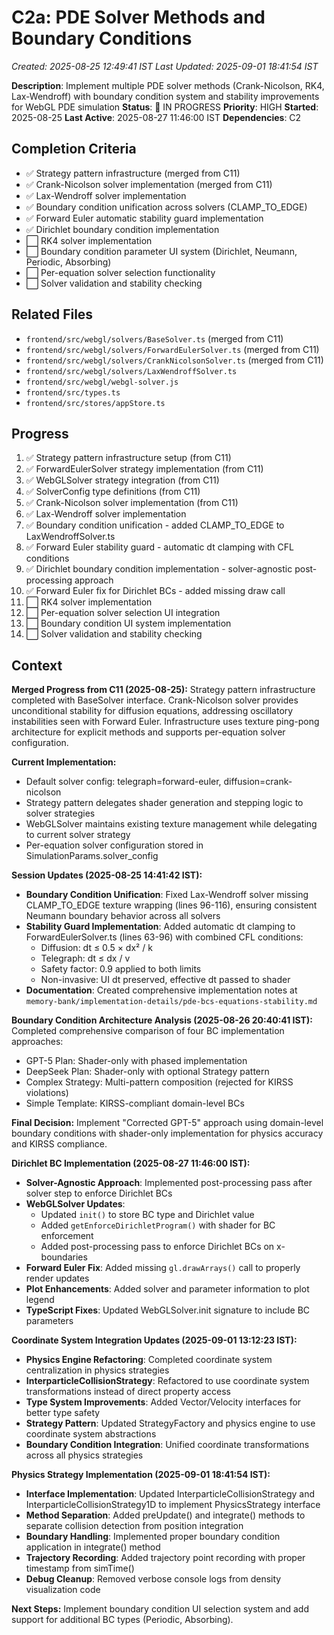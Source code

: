 # C2a: PDE Solver Methods and Boundary Conditions
*Created: 2025-08-25 12:49:41 IST*
*Last Updated: 2025-09-01 18:41:54 IST*

**Description**: Implement multiple PDE solver methods (Crank-Nicolson, RK4, Lax-Wendroff) with boundary condition system and stability improvements for WebGL PDE simulation
**Status**: 🔄 IN PROGRESS **Priority**: HIGH
**Started**: 2025-08-25
**Last Active**: 2025-08-27 11:46:00 IST
**Dependencies**: C2

## Completion Criteria
- ✅ Strategy pattern infrastructure (merged from C11)
- ✅ Crank-Nicolson solver implementation (merged from C11)
- ✅ Lax-Wendroff solver implementation
- ✅ Boundary condition unification across solvers (CLAMP_TO_EDGE)
- ✅ Forward Euler automatic stability guard implementation
- ✅ Dirichlet boundary condition implementation
- ⬜ RK4 solver implementation
- ⬜ Boundary condition parameter UI system (Dirichlet, Neumann, Periodic, Absorbing)
- ⬜ Per-equation solver selection functionality
- ⬜ Solver validation and stability checking

## Related Files
- `frontend/src/webgl/solvers/BaseSolver.ts` (merged from C11)
- `frontend/src/webgl/solvers/ForwardEulerSolver.ts` (merged from C11)
- `frontend/src/webgl/solvers/CrankNicolsonSolver.ts` (merged from C11)
- `frontend/src/webgl/solvers/LaxWendroffSolver.ts`
- `frontend/src/webgl/webgl-solver.js`
- `frontend/src/types.ts`
- `frontend/src/stores/appStore.ts`

## Progress
1. ✅ Strategy pattern infrastructure setup (from C11)
2. ✅ ForwardEulerSolver strategy implementation (from C11)
3. ✅ WebGLSolver strategy integration (from C11)
4. ✅ SolverConfig type definitions (from C11)
5. ✅ Crank-Nicolson solver implementation (from C11)
6. ✅ Lax-Wendroff solver implementation
7. ✅ Boundary condition unification - added CLAMP_TO_EDGE to LaxWendroffSolver.ts
8. ✅ Forward Euler stability guard - automatic dt clamping with CFL conditions
9. ✅ Dirichlet boundary condition implementation - solver-agnostic post-processing approach
10. ✅ Forward Euler fix for Dirichlet BCs - added missing draw call
11. ⬜ RK4 solver implementation
12. ⬜ Per-equation solver selection UI integration
13. ⬜ Boundary condition UI system implementation
14. ⬜ Solver validation and stability checking

## Context
**Merged Progress from C11 (2025-08-25):**
Strategy pattern infrastructure completed with BaseSolver interface. Crank-Nicolson solver provides unconditional stability for diffusion equations, addressing oscillatory instabilities seen with Forward Euler. Infrastructure uses texture ping-pong architecture for explicit methods and supports per-equation solver configuration.

**Current Implementation:**
- Default solver config: telegraph=forward-euler, diffusion=crank-nicolson
- Strategy pattern delegates shader generation and stepping logic to solver strategies
- WebGLSolver maintains existing texture management while delegating to current solver strategy
- Per-equation solver configuration stored in SimulationParams.solver_config

**Session Updates (2025-08-25 14:41:42 IST):**
- **Boundary Condition Unification**: Fixed Lax-Wendroff solver missing CLAMP_TO_EDGE texture wrapping (lines 96-116), ensuring consistent Neumann boundary behavior across all solvers
- **Stability Guard Implementation**: Added automatic dt clamping to ForwardEulerSolver.ts (lines 63-96) with combined CFL conditions:
  - Diffusion: dt ≤ 0.5 × dx² / k
  - Telegraph: dt ≤ dx / v  
  - Safety factor: 0.9 applied to both limits
  - Non-invasive: UI dt preserved, effective dt passed to shader
- **Documentation**: Created comprehensive implementation notes at `memory-bank/implementation-details/pde-bcs-equations-stability.md`

**Boundary Condition Architecture Analysis (2025-08-26 20:40:41 IST):**
Completed comprehensive comparison of four BC implementation approaches:
- GPT-5 Plan: Shader-only with phased implementation
- DeepSeek Plan: Shader-only with optional Strategy pattern
- Complex Strategy: Multi-pattern composition (rejected for KIRSS violations)
- Simple Template: KIRSS-compliant domain-level BCs

**Final Decision:** Implement "Corrected GPT-5" approach using domain-level boundary conditions with shader-only implementation for physics accuracy and KIRSS compliance.

**Dirichlet BC Implementation (2025-08-27 11:46:00 IST):**
- **Solver-Agnostic Approach**: Implemented post-processing pass after solver step to enforce Dirichlet BCs
- **WebGLSolver Updates**: 
  - Updated `init()` to store BC type and Dirichlet value
  - Added `getEnforceDirichletProgram()` with shader for BC enforcement
  - Added post-processing pass to enforce Dirichlet BCs on x-boundaries
- **Forward Euler Fix**: Added missing `gl.drawArrays()` call to properly render updates
- **Plot Enhancements**: Added solver and parameter information to plot legend
- **TypeScript Fixes**: Updated WebGLSolver.init signature to include BC parameters

**Coordinate System Integration Updates (2025-09-01 13:12:23 IST):**
- **Physics Engine Refactoring**: Completed coordinate system centralization in physics strategies
- **InterparticleCollisionStrategy**: Refactored to use coordinate system transformations instead of direct property access
- **Type System Improvements**: Added Vector/Velocity interfaces for better type safety
- **Strategy Pattern**: Updated StrategyFactory and physics engine to use coordinate system abstractions
- **Boundary Condition Integration**: Unified coordinate transformations across all physics strategies

**Physics Strategy Implementation (2025-09-01 18:41:54 IST):**
- **Interface Implementation**: Updated InterparticleCollisionStrategy and InterparticleCollisionStrategy1D to implement PhysicsStrategy interface
- **Method Separation**: Added preUpdate() and integrate() methods to separate collision detection from position integration
- **Boundary Handling**: Implemented proper boundary condition application in integrate() method
- **Trajectory Recording**: Added trajectory point recording with proper timestamp from simTime()
- **Debug Cleanup**: Removed verbose console logs from density visualization code

**Next Steps:**
Implement boundary condition UI selection system and add support for additional BC types (Periodic, Absorbing).
